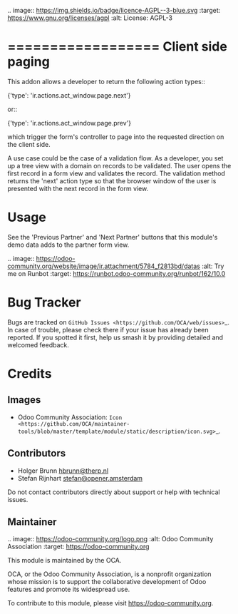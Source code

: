 .. image:: https://img.shields.io/badge/licence-AGPL--3-blue.svg
   :target: https://www.gnu.org/licenses/agpl
   :alt: License: AGPL-3

==================
Client side paging
==================

This addon allows a developer to return the following action types::

{'type': 'ir.actions.act_window.page.next'}

or::

{'type': 'ir.actions.act_window.page.prev'}

which trigger the form's controller to page into the requested direction on the
client side.

A use case could be the case of a validation flow. As a developer, you set up a tree view with a domain on records to be validated. The user opens the first record in a form view and validates the record. The validation method returns the 'next' action type so that the browser window of the user is presented with the next record in the form view.

Usage
=====

See the 'Previous Partner' and 'Next Partner' buttons that this module's demo data adds to the partner form view.

.. image:: https://odoo-community.org/website/image/ir.attachment/5784_f2813bd/datas
   :alt: Try me on Runbot
   :target: https://runbot.odoo-community.org/runbot/162/10.0

Bug Tracker
===========

Bugs are tracked on `GitHub Issues
<https://github.com/OCA/web/issues>`_. In case of trouble, please
check there if your issue has already been reported. If you spotted it first,
help us smash it by providing detailed and welcomed feedback.

Credits
=======

Images
------

* Odoo Community Association: `Icon <https://github.com/OCA/maintainer-tools/blob/master/template/module/static/description/icon.svg>`_.

Contributors
------------

* Holger Brunn <hbrunn@therp.nl>
* Stefan Rijnhart <stefan@opener.amsterdam>

Do not contact contributors directly about support or help with technical issues.

Maintainer
----------

.. image:: https://odoo-community.org/logo.png
   :alt: Odoo Community Association
   :target: https://odoo-community.org

This module is maintained by the OCA.

OCA, or the Odoo Community Association, is a nonprofit organization whose
mission is to support the collaborative development of Odoo features and
promote its widespread use.

To contribute to this module, please visit https://odoo-community.org.
